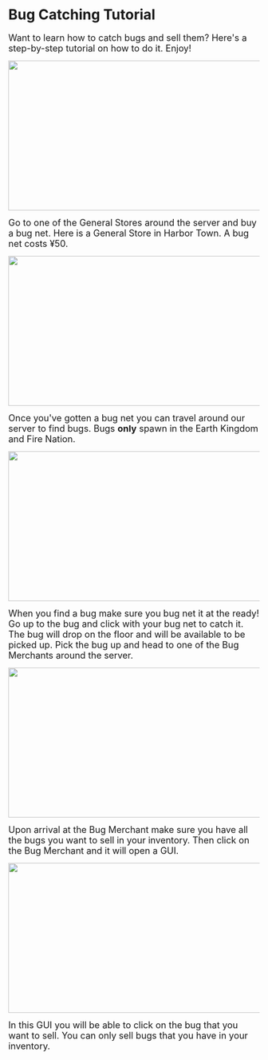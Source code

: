 # Bug Catching Tutorial

<font size=4>Want to learn how to catch bugs and sell them? Here's a step-by-step tutorial on how to do it. Enjoy!</font>

<p align=center><img src="https://s3.amazonaws.com/files.enjin.com/765924/modules/forum/attachments/2021-01-12_19.39.49_1610480583.png"
     width="600"
     height="300"></p>

<font size=4>Go to one of the General Stores around the server and buy a bug net. Here is a General Store in Harbor Town. A bug net costs ¥50.</font>

<p align=center><img src="https://s3.amazonaws.com/files.enjin.com/765924/modules/forum/attachments/2021-01-12_19.20.45_1610480758.png"
     width="600"
     height="300"></p>

<font size=4>Once you've gotten a bug net you can travel around our server to find bugs. Bugs <b>only</b> spawn in the Earth Kingdom and Fire Nation.</font>

<p align=center><img src="https://s3.amazonaws.com/files.enjin.com/765924/modules/forum/attachments/2021-01-12_19.23.08_1610480861.png"
     width="600"
     height="300"></p>

<font size=4>When you find a bug make sure you bug net it at the ready! Go up to the bug and click with your bug net to catch it. The bug will drop on the floor and will be available to be picked up. Pick the bug up and head to one of the Bug Merchants around the server.</font>

<p align=center><img src="https://s3.amazonaws.com/files.enjin.com/765924/modules/forum/attachments/2021-01-12_19.21.54_1610481054.png"
     width="600"
     height="300"></p>

<font size=4>Upon arrival at the Bug Merchant make sure you have all the bugs you want to sell in your inventory. Then click on the Bug Merchant and it will open a GUI.</font>

<p align=center><img src="https://s3.amazonaws.com/files.enjin.com/765924/modules/forum/attachments/Screenshot+2021-01-12+at+19.21.40_1610481262.png"
     width="600"
     height="300"></p>

<font size=4>In this GUI you will be able to click on the bug that you want to sell. You can only sell bugs that you have in your inventory.</font>